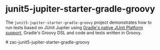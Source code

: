 # junit5-jupiter-starter-gradle-groovy

The `junit5-jupiter-starter-gradle-groovy` project demonstrates how to run tests based on JUnit
Jupiter using [Gradle's native JUnit Platform support], Gradle's Groovy DSL
and code and tests written in Groovy.

[Gradle's native JUnit Platform support]: https://docs.gradle.org/current/userguide/java_testing.html#using_junit5
#   z a c - j u n i t 5 - j u p i t e r - s t a r t e r - g r a d l e - g r o o v y  
 